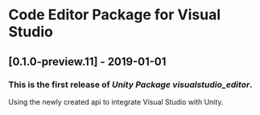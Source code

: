 # Code Editor Package for Visual Studio

## [0.1.0-preview.11] - 2019-01-01

### This is the first release of *Unity Package visualstudio_editor*.

Using the newly created api to integrate Visual Studio with Unity.

